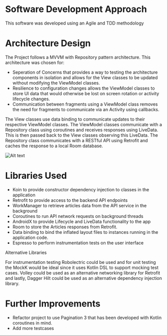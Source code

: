 # Software Development Approach
This software was developed using an Agile and TDD methodology

# Architecture Design
The Project follows a MVVM with Repository pattern architecture. This architecture was chosen for:
- Seperation of Concerns that provides a way to testing the architecture components in isolation and allows for the View classes to be updated without modifying the ViewModel classes.
- Resilience to configuration changes allows the ViewModel classes to store UI data that would otherwise be lost on screen rotation or activity lifecycle changes.
- Communication between fragments using a ViewModel class removes the need for fragments to communicate via an Activity using callbacks.

The View classes use data binding to communicate updates to their respective ViewModel classes. The ViewModel classes communicate with a Repository class using coroutines and receives responses using LiveData. This is then passed back to the View classes observing this LiveData. The Repository class communicates with a RESTful API using Retrofit and caches the response to a local Room database.

![Alt text](app/docs/images/mvvm_architecture.png?raw=true "MVVM Architecture") 


# Libraries Used
- Koin to provide constructor dependency injection to classes in the application
- Retrofit to provide access to the backend API endpoints
- WorkManager to retrieve articles data from the API service in the background
- Coroutines to run API network requests on background threads
- AndroidX to provide Lifecycle and LiveData functionality to the app
- Room to store the Articles responses from Retrofit.
- Data binding to bind the inflated layout files to instances running in the application code.
- Espresso to perform instrumentation tests on the user interface

Alternative Libraries

For instrumentation testing Robolectric could be used and for unit testing the MockK would be ideal since it uses Kotlin DSL to support mocking test cases.
Volley could be used as an alternative networking library for Retrofit and lastly, Dagger Hilt could be used as an alternative dependency injection library.

# Further Improvements
- Refactor project to use Pagination 3 that has been developed with Kotlin coroutines in mind.
- Add more testcases
